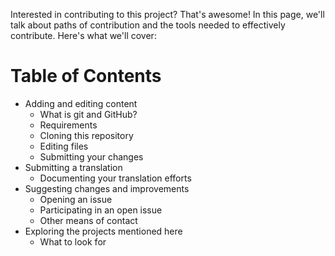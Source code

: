 Interested in contributing to this project? That's awesome! In this page, we'll talk about paths of contribution and the tools needed to effectively contribute. Here's what we'll cover:

Table of Contents
=================

* Adding and editing content
  * What is git and GitHub?
  * Requirements
  * Cloning this repository
  * Editing files
  * Submitting your changes
* Submitting a translation
  * Documenting your translation efforts
* Suggesting changes and improvements
  * Opening an issue
  * Participating in an open issue
  * Other means of contact
* Exploring the projects mentioned here
  * What to look for
